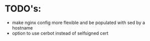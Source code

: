 # TODO's:

* make nginx config more flexible and be populated with sed by a hostname
* option to use cerbot instead of selfsigned cert

